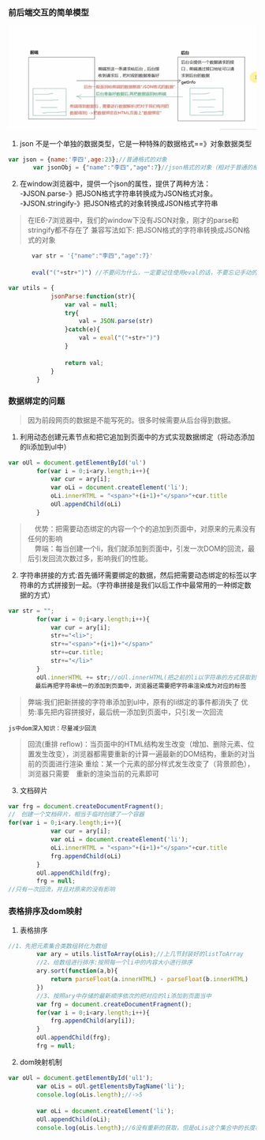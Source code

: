 ### 前后端交互的简单模型
![图片](img1/33.png)

1. json 不是一个单独的数据类型，它是一种特殊的数据格式==》对象数据类型
```javascript
var json = {name:'李四',age:23};//普通格式的对象
       var jsonObj = {"name":"李四","age":7}//json格式的对象（相对于普通的格式来说，只是把属性名用双引号包起来了）
```

2. 在window浏览器中，提供一个json的属性，提供了两种方法：  
-》JSON.parse-》把JSON格式字符串转换成为JSON格式对象。  
-》JSON.stringify-》把JSON格式的对象转换成JSON格式字符串
> 在IE6-7浏览器中，我们的window下没有JSON对象，刚才的parse和stringify都不存在了
兼容写法如下:
把JSON格式的字符串转换成JSON格式的对象

```javascript
　　　　var str = '{"name":"李四","age":7}'

　　　　eval("("+str+")") //不要问为什么，一定要记住使用eval的话，不要忘记手动的加一个小括号　
```

```javascript
var utils = {
            jsonParse:function(str){
                var val = null;
                try{
                    val = JSON.parse(str)    
                }catch(e){
                    val = eval("("+str+")")
                }

                return val;
            }
        }
```

### 数据绑定的问题
> 因为前段网页的数据是不能写死的。很多时候需要从后台得到数据。
1. 利用动态创建元素节点和把它追加到页面中的方式实现数据绑定（将动态添加的li添加到ul中）  

```javascript
var oUl = document.getElementById('ul')
        for(var i = 0;i<ary.length;i++){
            var cur = ary[i];
            var oLi = document.createElement('li');
            oLi.innerHTML = "<span>"+(i+1)+"</span>"+cur.title
            oUl.appendChild(oLi)
        }
```
>　优势：把需要动态绑定的内容一个个的追加到页面中，对原来的元素没有任何的影响  
>　弊端：每当创建一个li，我们就添加到页面中，引发一次DOM的回流，最后引发回流次数过多，影响我们的性能。

2. 字符串拼接的方式:首先循环需要绑定的数据，然后把需要动态绑定的标签以字符串的方式拼接到一起。（字符串拼接是我们以后工作中最常用的一种绑定数据的方式）
```javascript
var str = "";
        for(var i = 0;i<ary.length;i++){
            var cur = ary[i];
            str+="<li>";
            str+="<span>"+(i+1)+"</span>"
            str+=cur.title;
            str+="</li>"
        }
        oUl.innerHTML += str;//oUl.innerHTML(把之前的li以字符串的方式获取到)+str;拼接完成的整体还是字符串
　　　　 最后再把字符串统一的添加到页面中，浏览器还需要把字符串渲染成为对应的标签
```
>弊端:我们把新拼接的字符串添加到ul中，原有的li绑定的事件都消失了
>优势:事先把内容拼接好，最后统一添加到页面中，只引发一次回流

`js中dom深入知识：尽量减少回流`
>回流(重排 reflow)：当页面中的HTML结构发生改变（增加、删除元素、位置发生改变），浏览器都需要重新的计算一遍最新的DOM结构，重新的对当前的页面进行渲染
>重绘：某一个元素的部分样式发生改变了（背景颜色），浏览器只需要　重新的渲染当前的元素即可

3. 文档碎片
```javascript
var frg = document.createDocumentFragment();
//　创建一个文档碎片，相当于临时创建了一个容器　
for(var i = 0;i<ary.length;i++){
            var cur = ary[i];
            var oLi = document.createElement('li');
            oLi.innerHTML = "<span>"+(i+1)+"</span>"+cur.title
            frg.appendChild(oLi)
        }
        oUl.appendChild(frg);
        frg = null;
//只有一次回流，并且对原来的没有影响
```


### 表格排序及dom映射
1. 表格排序
```javascript
//1、先把元素集合类数组转化为数组
        var ary = utils.listToArray(oLis);//上几节封装好的listToArray
        //2、给数组进行排序:按照每一个li中的内容大小进行排序
        ary.sort(function(a,b){
            return parseFloat(a.innerHTML) - parseFloat(b.innerHTML)
        })
        //3、按照ary中存储的最新顺序依次的把对应的li添加到页面当中
        var frg = document.createDocumentFragment();
        for(var i = 0;i<ary.length;i++){
            frg.appendChild(ary[i]);
        }
        oUl.appendChild(frg);
        frg = null;
```

2. dom映射机制
```javascript
var oUl = document.getElementById('ul1');
        var oLis = oUl.getElementsByTagName('li');
        console.log(oLis.length);//->5

        var oLi = document.createElement('li');
        oUl.appendChild(oLi);
        console.log(oLis.length);//6没有重新的获取，但是oLis这个集合中的长度和内容会自动跟着发生改变
```
